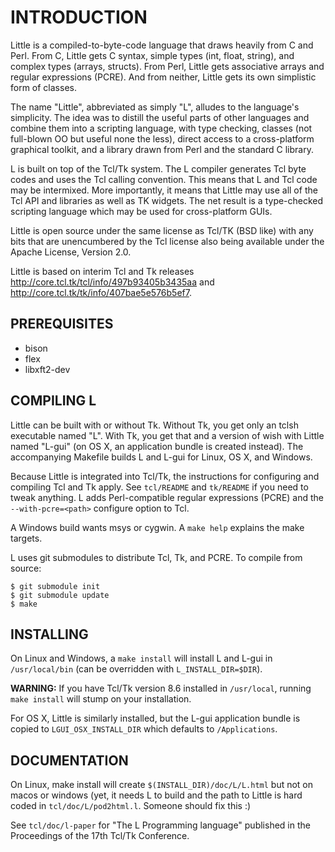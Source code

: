 # INTRODUCTION

Little is a compiled-to-byte-code language that draws heavily from
C and Perl.  From C, Little gets C syntax, simple types (int, float,
string), and complex types (arrays, structs).  From Perl, Little gets
associative arrays and regular expressions (PCRE).  And from neither,
Little gets its own simplistic form of classes.

The name "Little", abbreviated as simply "L", alludes to the language's
simplicity.  The idea was to distill the useful parts of other languages
and combine them into a scripting language, with type checking,
classes (not full-blown OO but useful none the less), direct access to
a cross-platform graphical toolkit, and a library drawn from Perl and
the standard C library.

L is built on top of the Tcl/Tk system.  The L compiler generates Tcl byte
codes and uses the Tcl calling convention.  This means that L and Tcl code
may be intermixed.  More importantly, it means that Little may use all
of the Tcl API and libraries as well as TK widgets.  The net result is a
type-checked scripting language which may be used for cross-platform GUIs.

Little is open source under the same license as Tcl/TK (BSD like) with
any bits that are unencumbered by the Tcl license also being available
under the Apache License, Version 2.0.

Little is based on interim Tcl and Tk releases
http://core.tcl.tk/tcl/info/497b93405b3435aa and
http://core.tcl.tk/tk/info/407bae5e576b5ef7.

## PREREQUISITES

* bison
* flex
* libxft2-dev

## COMPILING L

Little can be built with or without Tk.  Without Tk, you get only an tclsh
executable named "L".  With Tk, you get that and a version of wish
with Little named "L-gui" (on OS X, an application bundle is created instead).
The accompanying Makefile builds L and L-gui for Linux, OS X, and Windows.

Because Little is integrated into Tcl/Tk, the instructions for configuring
and compiling Tcl and Tk apply. See `tcl/README` and `tk/README` if you
need to tweak anything.  L adds Perl-compatible regular expressions
(PCRE) and the `--with-pcre=<path>` configure option to Tcl.

A Windows build wants msys or cygwin.  A `make help` explains the make
targets.

L uses git submodules to distribute Tcl, Tk, and PCRE. To compile from
source:

```
$ git submodule init
$ git submodule update
$ make
```

## INSTALLING

On Linux and Windows, a `make install` will install L and L-gui in
`/usr/local/bin` (can be overridden with `L_INSTALL_DIR=$DIR`).

**WARNING:** If you have Tcl/Tk version 8.6 installed in `/usr/local`,
  running `make install` will stump on your installation.

For OS X, Little is similarly installed, but the L-gui application bundle
is copied to `LGUI_OSX_INSTALL_DIR` which defaults to `/Applications`.

## DOCUMENTATION

On Linux, make install will create `$(INSTALL_DIR)/doc/L/L.html` but
not on macos or windows (yet, it needs L to build and the path to Little
is hard coded in `tcl/doc/L/pod2html.l`.  Someone should fix this :)  

See `tcl/doc/l-paper` for "The L Programming language" published in the
Proceedings of the 17th Tcl/Tk Conference.
